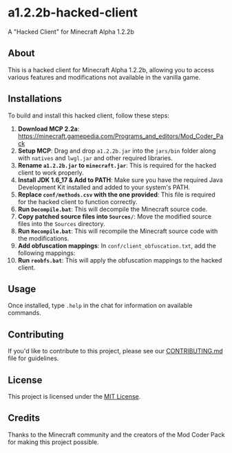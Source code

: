 # a1.2.2b-hacked-client
A "Hacked Client" for Minecraft Alpha 1.2.2b

## About
This is a hacked client for Minecraft Alpha 1.2.2b, allowing you to access various features and modifications not available in the vanilla game.

## Installations
To build and install this hacked client, follow these steps:

1. **Download MCP 2.2a**: https://minecraft.gamepedia.com/Programs_and_editors/Mod_Coder_Pack
2. **Setup MCP**: Drag and drop `a1.2.2b.jar` into the `jars/bin` folder along with `natives` and `lwgl.jar` and other required libraries.
3. **Rename `a1.2.2b.jar` to `minecraft.jar`**: This is required for the hacked client to work properly.
4. **Install JDK 1.6_17 & Add to PATH**: Make sure you have the required Java Development Kit installed and added to your system's PATH.
5. **Replace `conf/methods.csv` with the one provided**: This file is required for the hacked client to function correctly.
6. **Run `Decompile.bat`**: This will decompile the Minecraft source code.
7. **Copy patched source files into `Sources/`**: Move the modified source files into the `Sources` directory.
8. **Run `Recompile.bat`**: This will recompile the Minecraft source code with the modifications.
9. **Add obfuscation mappings**: In `conf/client_obfuscation.txt`, add the following mappings:
10. **Run `reobfs.bat`**: This will apply the obfuscation mappings to the hacked client.

## Usage
Once installed, type `.help` in the chat for information on available commands.

## Contributing
If you'd like to contribute to this project, please see our [CONTRIBUTING.md](CONTRIBUTING.md) file for guidelines.

## License
This project is licensed under the [MIT License](LICENSE.md).

## Credits
Thanks to the Minecraft community and the creators of the Mod Coder Pack for making this project possible.
